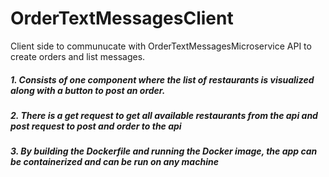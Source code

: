 # OrderTextMessagesClient
Client side to communucate with OrderTextMessagesMicroservice API to create orders and list messages.

##### 1. Consists of one component where the list of restaurants is visualized along with a button to post an order.
##### 2. There is a get request to get all available restaurants from the api and post request to post and order to the api
##### 3. By building the Dockerfile and running the Docker image, the app can be containerized and can be run on any machine
